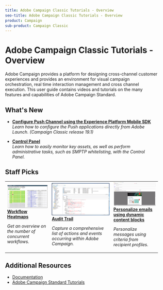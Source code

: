 ```yaml
---
title: Adobe Campaign Classic Tutorials - Overview
seo-title: Adobe Campaign Classic Tutorials - Overview
product: Campaign
sub-product: Campaign Classic
---
```


# Adobe Campaign Classic Tutorials - Overview 

Adobe Campaign provides a platform for designing cross-channel customer experiences and provides an environment for visual campaign orchestration, real time interaction management and cross channel execution. This user guide contains videos and tutorials on the many features and capabilities of Adobe Campaign Standard.

## What's New

* **[ Configure Push Channel using the Experience Platform Mobile SDK](/help/acc/sending-messages/mobile-channel/configure-push-using-aep-mobile-sdk.md)**
    <br>
    *Learn how to configure the Push applications directly from Adobe Launch. (Campaign Classic release 19.1)*

* **[Control Panel](/help/acc/monitoring-campaign-classic/control-panel-overview.md)**
    <br>
    *Learn how to easily monitor key assets, as well as perform administrative tasks, such as SMPTP whitelisting, with the Control Panel.*


## Staff Picks

<table>
<tr>
  <td>
    <a href="./monitoring-campaign-classic/workflow-heatmap.md">
      <img alt="Workflow Heatmaps (video)" src="./assets/workflow-heatmap.png"/>
    </a>
    <div>
      <a href="./monitoring-campaign-classic/workflow-heatmap.md">
    <strong>Workflow Heatmaps</strong>
    </a>
    </div>
    <p>
    <em>Get an overview on the number of concurrent workflows.</em>
    <p>
  </td>
   <td>
    <a href="./monitoring-campaign-classic/workflow-heatmap.md">
      <img alt="Audit Trail (video)" src="./assets/acc-audit-trail.png" />
    </a>
    <div>
      <a href="./monitoring-campaign-classic/workflow-heatmap.md">
    <strong>Audit Trail</strong>
    </a>
    </div>
    <p>
    <em>Capture a comprehensive list of actions and events occurring within Adobe Campaign.</em>
    <p>
  </td>
  <td>
    <a href="./sending-messages/personalization-with-dynamic-content-blocks.md">
      <img alt="Personalize emails using dynamic content blocks (video)" src="./assets/ACC-Personalization.png" />
    </a>
    <div>
      <a href="./sending-messages/personalization-with-dynamic-content-blocks.md">
    <strong>Personalize emails using dynamic content blocks</strong>
    </a>
    </div>
    <p>
    <em>Personalize messages using criteria from recipient profiles. </em>
    <p>
  </td>
</tr>
</table>

## Additional Resources

* [Documentation](https://docs.adobe.com/content/help/en/campaign-learn/campaign-classic-tutorials/overview.html)
* [Adobe Campaign Standard Tutorials](/help/acs/overview.md)
